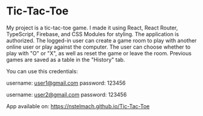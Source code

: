 # Tic-Tac-Toe

My project is a tic-tac-toe game. I made it using React, React Router, TypeScript, Firebase, and CSS Modules for styling. The application is authorized. The logged-in user can create a game room to play with another online user or play against the computer. The user can choose whether to play with "O" or "X", as well as reset the game or leave the room. Previous games are saved as a table in the "History" tab.

You can use this credentials:

username: user1@gmail.com
password: 123456

username: user2@gmail.com
password: 123456

App available on: https://nstelmach.github.io/Tic-Tac-Toe
